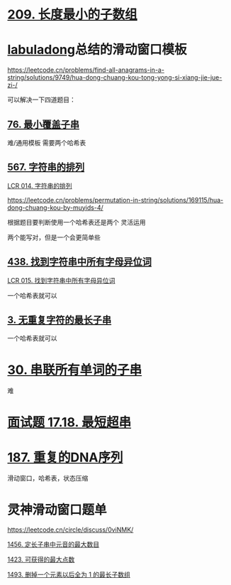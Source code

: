 # [209. 长度最小的子数组](https://leetcode.cn/problems/minimum-size-subarray-sum/)

# [labuladong](https://leetcode.cn/u/labuladong/)总结的滑动窗口模板

https://leetcode.cn/problems/find-all-anagrams-in-a-string/solutions/9749/hua-dong-chuang-kou-tong-yong-si-xiang-jie-jue-zi-/

可以解决一下四道题目：

## [76. 最小覆盖子串](https://leetcode.cn/problems/minimum-window-substring/)

难/通用模板 需要两个哈希表

## [567. 字符串的排列](https://leetcode.cn/problems/permutation-in-string/)

[LCR 014. 字符串的排列](https://leetcode.cn/problems/MPnaiL/)

https://leetcode.cn/problems/permutation-in-string/solutions/169115/hua-dong-chuang-kou-by-muyids-4/

根据题目要判断使用一个哈希表还是两个 灵活运用

两个能写对，但是一个会更简单些

## [438. 找到字符串中所有字母异位词](https://leetcode.cn/problems/find-all-anagrams-in-a-string/)

[LCR 015. 找到字符串中所有字母异位词](https://leetcode.cn/problems/VabMRr/)

一个哈希表就可以

## [3. 无重复字符的最长子串](https://leetcode.cn/problems/longest-substring-without-repeating-characters/)

一个哈希表就可以

# [30. 串联所有单词的子串](https://leetcode.cn/problems/substring-with-concatenation-of-all-words/)

难

# [面试题 17.18. 最短超串](https://leetcode.cn/problems/shortest-supersequence-lcci/)

# [187. 重复的DNA序列](https://leetcode.cn/problems/repeated-dna-sequences/)

滑动窗口，哈希表，状态压缩

# 灵神滑动窗口题单

https://leetcode.cn/circle/discuss/0viNMK/

[1456. 定长子串中元音的最大数目](https://leetcode.cn/problems/maximum-number-of-vowels-in-a-substring-of-given-length/)

[1423. 可获得的最大点数](https://leetcode.cn/problems/maximum-points-you-can-obtain-from-cards/)

[1493. 删掉一个元素以后全为 1 的最长子数组](https://leetcode.cn/problems/longest-subarray-of-1s-after-deleting-one-element/)